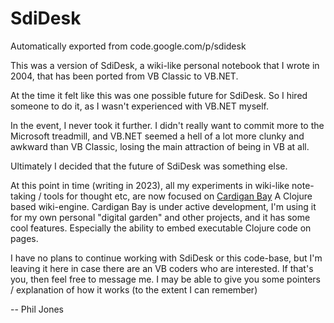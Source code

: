 # SdiDesk
Automatically exported from code.google.com/p/sdidesk 

This was a version of SdiDesk, a wiki-like personal notebook that I wrote in 2004, that has been ported from VB Classic to VB.NET.

At the time it felt like this was one possible future for SdiDesk. So I hired someone to do it, as I wasn't experienced with VB.NET myself.

In the event, I never took it further. I didn't really want to commit more to the Microsoft treadmill, and VB.NET seemed a hell of a lot more clunky and awkward than VB Classic, losing the main attraction of being in VB at all. 

Ultimately I decided that the future of SdiDesk was something else.

At this point in time (writing in 2023), all my experiments in wiki-like note-taking / tools for thought etc, are now focused on [Cardigan Bay](https://github.com/interstar/cardigan-bay) A Clojure based wiki-engine. Cardigan Bay is under active development, I'm using it for my own personal "digital garden" and other projects, and it has some cool features. Especially the ability to embed executable Clojure code on pages.

I have no plans to continue working with SdiDesk or this code-base, but I'm leaving it here in case there are an VB coders who are interested. If that's you, then feel free to message me. I may be able to give you some pointers / explanation of how it works (to the extent I can remember)

-- Phil Jones



